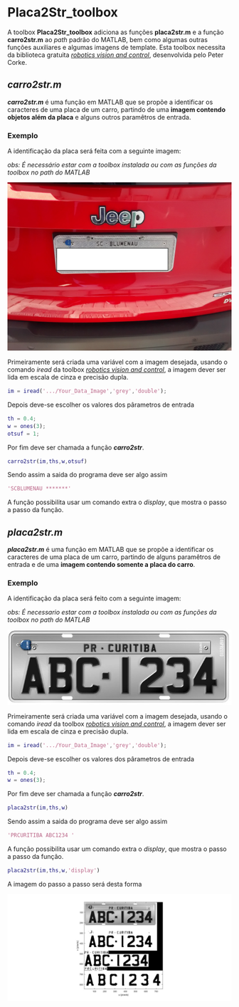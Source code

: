 # Placa2Str_toolbox

A toolbox **Placa2Str_toolbox** adiciona as funções **placa2str.m** e a função **carro2str.m** ao *path* padrão do MATLAB, bem como algumas outras funções auxiliares e algumas imagens de template. 
Esta toolbox necessita da biblioteca gratuita [*robotics vision and control*](http://petercorke.com/wordpress/books/book), desenvolvida pelo Peter Corke.

## *carro2str.m*
***carro2str.m*** é uma função em MATLAB que se propõe a identificar os caracteres de uma placa de um carro, partindo de uma **imagem contendo objetos além da placa** e alguns outros paramêtros de entrada.

### Exemplo
A identificação da placa será feita com a seguinte imagem:

*obs: É necessário estar com a toolbox instalada ou com as funções da toolbox no path do MATLAB*
 
![](https://github.com/Zeukio/visao_computacional/blob/master/placa2str_toolbox/Placas_Carro_Inteiro/placa13.jpg?raw=true)

Primeiramente será criada uma variável com a imagem desejada, usando o comando *iread* da toolbox [*robotics vision and control*](http://petercorke.com/wordpress/books/book), a imagem dever ser lida em escala de cinza e precisão dupla.

```matlab
im = iread('.../Your_Data_Image','grey','double');
```
Depois deve-se escolher os valores dos pârametros de entrada
```matlab
th = 0.4;
w = ones(3);
otsuf = 1;
```
Por fim deve ser chamada a função ***carro2str***.
```matlab
carro2str(im,ths,w,otsuf)
```
Sendo assim a saida do programa deve ser algo assim
```matlab
'SCBLUMENAU *******'
```
A função possibilita usar um comando extra o *display*, que mostra o passo a passo da função. 

## *placa2str.m*
***placa2str.m*** é uma função em MATLAB que se propõe a identificar os caracteres de uma placa de um carro, partindo de alguns paramêtros de entrada e de uma **imagem contendo somente a placa do carro**.

### Exemplo
A identificação da placa será feito com a seguinte imagem:

*obs: É necessario estar com a toolbox instalada ou com as funções da toolbox no path do MATLAB*
 
![](https://github.com/Zeukio/visao_computacional/blob/master/placa2str_toolbox/Dataset_Placas/placa_carro2.jpg?raw=true)

Primeiramente será criada uma variável com a imagem desejada, usando o comando *iread* da toolbox [*robotics vision and control*](http://petercorke.com/wordpress/books/book), a imagem dever ser lida em escala de cinza e precisão dupla.

```matlab
im = iread('.../Your_Data_Image','grey','double');
```
Depois deve-se escolher os valores dos pârametros de entrada
```matlab
th = 0.4;
w = ones(3);
```
Por fim deve ser chamada a função ***carro2str***.
```matlab
placa2str(im,ths,w)
```
Sendo assim a saida do programa deve ser algo assim
```matlab
'PRCURITIBA ABC1234 '
```
A função possibilita usar um comando extra o *display*, que mostra o passo a passo da função. 
```matlab
placa2str(im,ths,w,'display')
```
A imagem do passo a passo será desta forma

![](https://github.com/Zeukio/visao_computacional/blob/master/placa2str_toolbox/Resultados/placacarro_.jpg?raw=true)
